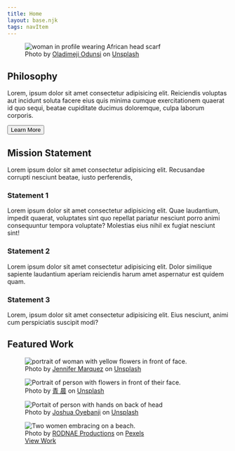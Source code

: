 ```yaml
---
title: Home
layout: base.njk
tags: navItem
---
```



<main id="main">
  <section class="philosophy">
    <div class="sectionImage">
      <figure>
        <img src="/images/oladimeji-odunsi-tUUmR82pq68-unsplash.jpg" alt="woman in profile wearing African head scarf">
        <figcaption>Photo by <a href="https://unsplash.com/@oladimeg?utm_source=unsplash&utm_medium=referral&utm_content=creditCopyText">Oladimeji Odunsi</a> on <a href="https://unsplash.com/s/photos/african-philosophy?utm_source=unsplash&utm_medium=referral&utm_content=creditCopyText">Unsplash</a>
        </figcaption>
      </figure>
    </div>
    <div class="sectionInfo">
      <h2>Philosophy</h2>
      <p>Lorem, ipsum dolor sit amet consectetur adipisicing elit. Reiciendis voluptas aut incidunt soluta facere eius quis minima cumque exercitationem quaerat id quo sequi, beatae cupiditate ducimus doloremque, culpa laborum corporis.</p>
      <button>Learn More</button>
    </div>
  </section>
  <section class="mission">
      <h2>Mission Statement</h2>
      <p class="missionDescription">
        Lorem ipsum dolor sit amet consectetur adipisicing elit. Recusandae corrupti nesciunt beatae, iusto perferendis, 
      </p>
      <div class="feature">
        <h3>Statement 1</h3>
        <p>Lorem ipsum dolor sit amet consectetur adipisicing elit. Quae laudantium, impedit quaerat, voluptates sint quo repellat pariatur nesciunt porro animi consequuntur tempora voluptate? Molestias eius nihil ex fugiat nesciunt sint!</p>
      </div>
      <div class="feature">
        <h3>Statement 2</h3>
        <p>Lorem ipsum dolor sit amet consectetur adipisicing elit. Dolor similique sapiente laudantium aperiam reiciendis harum amet aspernatur est quidem quam.</p>
      </div>
      <div class="feature">
        <h3>Statement 3</h3>
        <p>Lorem, ipsum dolor sit amet consectetur adipisicing elit. Eius nesciunt, animi cum perspiciatis suscipit modi?</p>
      </div>
  </section>
  <section class="featuredWork">
    <h2>Featured Work</h2>
    <div class="feature">
      <figure>
        <img src="/images/jennifer-marquez-WW-TIGWKCyc-unsplash.jpg" alt="portrait of woman with yellow flowers in front of face.">
        <figcaption>Photo by <a href="https://unsplash.com/@jamscreativephotography?utm_source=unsplash&utm_medium=referral&utm_content=creditCopyText">Jennifer Marquez</a> on <a href="https://unsplash.com/@jamscreativephotography?utm_source=unsplash&utm_medium=referral&utm_content=creditCopyText">Unsplash</a>
        </figcaption>
      </figure>
    </div>
    <div class="feature">
      <figure>
        <img src="/images/artyom-kim-gzaXICn5P8o-unsplash.jpg" alt="Portrait of person with flowers in front of their face.">
        <figcaption>Photo by <a href="https://unsplash.com/@jiangxulei1990?utm_source=unsplash&utm_medium=referral&utm_content=creditCopyText">青 晨</a> on <a href="https://unsplash.com/@jiangxulei1990?utm_source=unsplash&utm_medium=referral&utm_content=creditCopyText">Unsplash</a></a>
        </figcaption>
      </figure>
    </div>
    <div class="feature">
      <figure>
        <img src="/images/shingi-rice-9qzwgBYdrgE-unsplash.jpg" alt="Portait of person with hands on back of head">
        <figcaption>Photo by <a href="https://unsplash.com/@thajoshb_snap1">Joshua Oyebanji</a> on <a href="https://unsplash.com/?utm_source=unsplash&utm_medium=referral&utm_content=creditCopyText">Unsplash</a></a>
        </figcaption>
      </figure>
    </div>
    <div class="feature">
      <figure>
        <img src="/images/pexels-rodnae-productions-4918787.jpg" alt="Two women embracing on a beach.">
        <figcaption>Photo by <a href="https://www.pexels.com/@rodnae-prod">RODNAE Productions</a> on <a href="https://www.pexels.com/">Pexels</a>
        </figcaption>
        <div class="button"><a href="/igotu/">View Work</a></div>
      </figure>
   </div>
  </section>
</main>